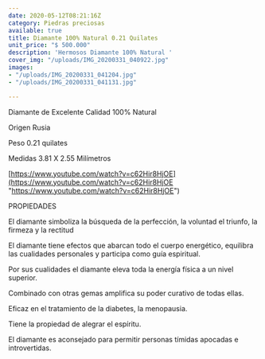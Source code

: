 ```yaml
---
date: 2020-05-12T08:21:16Z
category: Piedras preciosas
available: true
title: Diamante 100% Natural 0.21 Quilates
unit_price: "$ 500.000"
description: 'Hermosos Diamante 100% Natural '
cover_img: "/uploads/IMG_20200331_040922.jpg"
images:
- "/uploads/IMG_20200331_041204.jpg"
- "/uploads/IMG_20200331_041131.jpg"

---
```

Diamante de Excelente Calidad 100% Natural

Origen Rusia 

Peso 0.21 quilates

Medidas 3.81 X 2.55 Milímetros 

[https://www.youtube.com/watch?v=c62Hir8HjOE](https://www.youtube.com/watch?v=c62Hir8HjOE "https://www.youtube.com/watch?v=c62Hir8HjOE")

PROPIEDADES 

El diamante simboliza la búsqueda de la perfección, la voluntad el triunfo, la firmeza y la rectitud

El diamante tiene efectos que abarcan todo el cuerpo energético, equilibra las cualidades personales y participa como guía espiritual.

Por sus cualidades el diamante eleva toda la energía física a un nivel superior.

Combinado con otras gemas amplifica su poder curativo de todas ellas.

Eficaz en el tratamiento de la diabetes, la menopausia.

Tiene la propiedad de alegrar el espíritu.

El diamante es aconsejado para permitir personas tímidas apocadas e introvertidas.